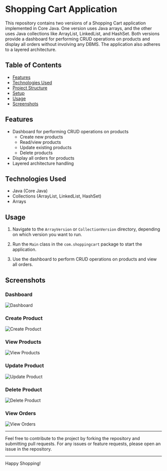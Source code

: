 # Shopping Cart Application

This repository contains two versions of a Shopping Cart application implemented in Core Java. One version uses Java arrays, and the other uses Java collections like ArrayList, LinkedList, and HashSet. Both versions provide a dashboard for performing CRUD operations on products and display all orders without involving any DBMS. The application also adheres to a layered architecture.

## Table of Contents

- [Features](#features)
- [Technologies Used](#technologies-used)
- [Project Structure](#project-structure)
- [Setup](#setup)
- [Usage](#usage)
- [Screenshots](#screenshots)

## Features

- Dashboard for performing CRUD operations on products
  - Create new products
  - Read/view products
  - Update existing products
  - Delete products
- Display all orders for products
- Layered architecture handling

## Technologies Used

- Java (Core Java)
- Collections (ArrayList, LinkedList, HashSet)
- Arrays

## Usage

1. Navigate to the `ArrayVersion` or `CollectionVersion` directory, depending on which version you want to run.

2. Run the `Main` class in the `com.shoppingcart` package to start the application.

3. Use the dashboard to perform CRUD operations on products and view all orders.

## Screenshots

### Dashboard

![Dashboard](https://github.com/user-attachments/assets/cb31750f-f694-4ec8-9956-663892c6f48b)

### Create Product

![Create Product](https://github.com/user-attachments/assets/f7c8c559-6586-4e9c-b701-3b5ab94532b1)

### View Products

![View Products](https://github.com/user-attachments/assets/7b2644e6-c5fc-4ec4-bb95-5403a0229ba1)

### Update Product

![Update Product](https://github.com/user-attachments/assets/56fd19a0-9597-49a9-88a0-7ea3c7364ebc)

### Delete Product

![Delete Product](https://github.com/user-attachments/assets/547359c4-5c62-44c9-a2be-469125cb5742)

### View Orders

![View Orders](https://github.com/user-attachments/assets/8fdf7061-975b-4cfe-8ae9-7833b30b493f)

---

Feel free to contribute to the project by forking the repository and submitting pull requests. For any issues or feature requests, please open an issue in the repository.

---

Happy Shopping!

